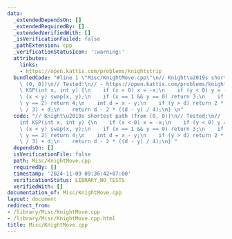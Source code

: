 ```yaml
---
data:
  _extendedDependsOn: []
  _extendedRequiredBy: []
  _extendedVerifiedWith: []
  _isVerificationFailed: false
  _pathExtension: cpp
  _verificationStatusIcon: ':warning:'
  attributes:
    links:
    - https://open.kattis.com/problems/knightstrip
  bundledCode: "#line 1 \"Misc/KnightMove.cpp\"\n// Knight\u2019s shortest path (from\
    \ (0, 0))\n// Tested:\n// - https://open.kattis.com/problems/knightstrip\nint\
    \ KSP(int x, int y) {\n    if (x < 0) x = -x;\n    if (y < 0) y = -y;\n    if\
    \ (x < y) swap(x, y);\n    if (x == 1 && y == 0) return 3;\n    if (x == 2 &&\
    \ y == 2) return 4;\n    int d = x - y;\n    if (y > d) return 2 * ((y - d + 2)\
    \ / 3) + d;\n    return d - 2 * ((d - y) / 4);\n} \n"
  code: "// Knight\u2019s shortest path (from (0, 0))\n// Tested:\n// - https://open.kattis.com/problems/knightstrip\n\
    int KSP(int x, int y) {\n    if (x < 0) x = -x;\n    if (y < 0) y = -y;\n    if\
    \ (x < y) swap(x, y);\n    if (x == 1 && y == 0) return 3;\n    if (x == 2 &&\
    \ y == 2) return 4;\n    int d = x - y;\n    if (y > d) return 2 * ((y - d + 2)\
    \ / 3) + d;\n    return d - 2 * ((d - y) / 4);\n} "
  dependsOn: []
  isVerificationFile: false
  path: Misc/KnightMove.cpp
  requiredBy: []
  timestamp: '2024-11-09 09:36:42+07:00'
  verificationStatus: LIBRARY_NO_TESTS
  verifiedWith: []
documentation_of: Misc/KnightMove.cpp
layout: document
redirect_from:
- /library/Misc/KnightMove.cpp
- /library/Misc/KnightMove.cpp.html
title: Misc/KnightMove.cpp
---
```

